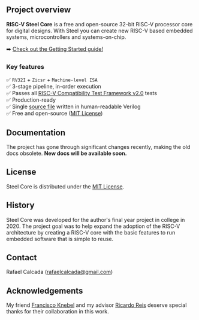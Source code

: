 ## Project overview

**RISC-V Steel Core** is a free and open-source 32-bit RISC-V processor core for digital designs. With Steel you can create new RISC-V based embedded systems, microcontrollers and systems-on-chip.

:arrow_right: [Check out the Getting Started guide!](https://rafaelcalcada.github.io/steel-core/getting-started/)

### Key features

:white_check_mark: `RV32I` + `Zicsr` + `Machine-level ISA` <br/>
:white_check_mark: 3-stage pipeline, in-order execution <br/>
:white_check_mark: Passes all [RISC-V Compatibility Test Framework v2.0](https://github.com/riscv-non-isa/riscv-arch-test) tests <br/>
:white_check_mark: Production-ready <br/>
:white_check_mark: Single [source file](riscv_steel_core.v) written in human-readable Verilog <br/>
:white_check_mark: Free and open-source ([MIT License](LICENSE.md))

## Documentation

The project has gone through significant changes recently, making the old docs obsolete. **New docs will be available soon.**

## License

Steel Core is distributed under the [MIT License](LICENSE.md).

## History

Steel Core was developed for the author's final year project in college in 2020. The project goal was to help expand the adoption of the RISC-V architecture by creating a RISC-V core with the basic features to run embedded software that is simple to reuse.

## Contact

Rafael Calcada (rafaelcalcada@gmail.com)

## Acknowledgements

My friend [Francisco Knebel](https://github.com/FranciscoKnebel) and my advisor [Ricardo Reis](https://www.linkedin.com/in/ricardo-reis-bab4575/) deserve special thanks for their collaboration in this work.

